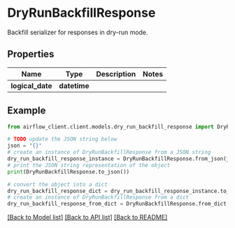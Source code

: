 # DryRunBackfillResponse

Backfill serializer for responses in dry-run mode.

## Properties

Name | Type | Description | Notes
------------ | ------------- | ------------- | -------------
**logical_date** | **datetime** |  | 

## Example

```python
from airflow_client.client.models.dry_run_backfill_response import DryRunBackfillResponse

# TODO update the JSON string below
json = "{}"
# create an instance of DryRunBackfillResponse from a JSON string
dry_run_backfill_response_instance = DryRunBackfillResponse.from_json(json)
# print the JSON string representation of the object
print(DryRunBackfillResponse.to_json())

# convert the object into a dict
dry_run_backfill_response_dict = dry_run_backfill_response_instance.to_dict()
# create an instance of DryRunBackfillResponse from a dict
dry_run_backfill_response_from_dict = DryRunBackfillResponse.from_dict(dry_run_backfill_response_dict)
```
[[Back to Model list]](../README.md#documentation-for-models) [[Back to API list]](../README.md#documentation-for-api-endpoints) [[Back to README]](../README.md)


